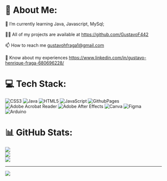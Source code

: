 # 💫 About Me:
🌱 I’m currently learning Java, Javascript, MySql;<br><br>👨‍💻 All of my projects are available at https://github.com/GustavoF442<br><br>📫 How to reach me gustavohfraga1@gmail.com<br><br>📄 Know about my experiences https://www.linkedin.com/in/gustavo-henrique-fraga-680696228/


# 💻 Tech Stack:
![CSS3](https://img.shields.io/badge/css3-%231572B6.svg?style=for-the-badge&logo=css3&logoColor=white) ![Java](https://img.shields.io/badge/java-%23ED8B00.svg?style=for-the-badge&logo=openjdk&logoColor=white) ![HTML5](https://img.shields.io/badge/html5-%23E34F26.svg?style=for-the-badge&logo=html5&logoColor=white) ![JavaScript](https://img.shields.io/badge/javascript-%23323330.svg?style=for-the-badge&logo=javascript&logoColor=%23F7DF1E) ![GithubPages](https://img.shields.io/badge/github%20pages-121013?style=for-the-badge&logo=github&logoColor=white) ![Adobe Acrobat Reader](https://img.shields.io/badge/Adobe%20Acrobat%20Reader-EC1C24.svg?style=for-the-badge&logo=Adobe%20Acrobat%20Reader&logoColor=white) ![Adobe After Effects](https://img.shields.io/badge/Adobe%20After%20Effects-9999FF.svg?style=for-the-badge&logo=Adobe%20After%20Effects&logoColor=white) ![Canva](https://img.shields.io/badge/Canva-%2300C4CC.svg?style=for-the-badge&logo=Canva&logoColor=white) ![Figma](https://img.shields.io/badge/figma-%23F24E1E.svg?style=for-the-badge&logo=figma&logoColor=white) ![Arduino](https://img.shields.io/badge/-Arduino-00979D?style=for-the-badge&logo=Arduino&logoColor=white)
# 📊 GitHub Stats:
![](https://github-readme-stats.vercel.app/api?username=GustavoF442&theme=nightowl&hide_border=false&include_all_commits=false&count_private=false)<br/>
![](https://github-readme-streak-stats.herokuapp.com/?user=GustavoF442&theme=nightowl&hide_border=false)<br/>
![](https://github-readme-stats.vercel.app/api/top-langs/?username=GustavoF442&theme=nightowl&hide_border=false&include_all_commits=false&count_private=false&layout=compact)

---
[![](https://visitcount.itsvg.in/api?id=GustavoF442&icon=0&color=0)](https://visitcount.itsvg.in)

<!-- Proudly created with GPRM ( https://gprm.itsvg.in ) -->
